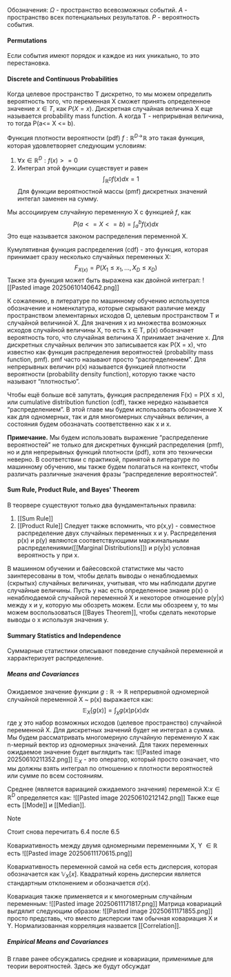 Обозначения:
$\Omega$ - пространство всевозможных событий.
$A$ - пространство всех потенциальных результатов.
$P$ - вероятность события.

#### Permutations
Если события имеют порядок и каждое из них уникально, то это перестановка.
#### Discrete and Continuous Probabilities

Когда целевое пространство T дискретно, то мы можем определить вероятность того, что переменная X сможет принять определенное значение $x\in T$, как $P(X = x)$. Дискретная случайная величина X еще называется probability mass function. А когда T - неприрывная величина, то тогда P(a<= X <= b).

Функция плотности вероятности (pdf) $f: \mathbb{R}^{D\rightarrow}\mathbb{R}$ это такая функция, которая удовлетворяет следующим условиям:
1. $\forall x \in \mathbb{R}^{D}: f(x)>=0$ 
2. Интеграл этой функции существует и равен$$\int_{\mathbb{R}^{D}}f(x)dx= 1$$
Для функции вероятностной массы (pmf) дискретных значений интегал заменен на сумму. 

Мы ассоциируем случайную переменную X с функцией $f$, как $$
P(a<= X <= b) = \int_{a}^{b}f(x)dx
$$
Это еще называется законом распределения переменной X.

Кумулятивная функция распределения (cdf) - это функция, которая принимает сразу несколько случайных переменных X: $$F_{X(x)}= P(X_{1}\leq x_1,...,X_{D}\leq x_D)$$
Также эта функция может быть выражена как двойной интеграл:
![[Pasted image 20250610140642.png]]

К сожалению, в литературе по машинному обучению используется обозначение и номенклатура, которые скрывают различие между пространством элементарных исходов Ω, целевым пространством T и случайной величиной X. Для значения x из множества возможных исходов случайной величины X, то есть x ∈ T, p(x) обозначает вероятность того, что случайная величина X принимает значение x. Для дискретных случайных величин это записывается как P(X = x), что известно как функция распределения вероятностей (probability mass function, pmf). pmf часто называют просто “распределением”. Для непрерывных величин p(x) называется функцией плотности вероятности (probability density function), которую также часто называют “плотностью”.

Чтобы ещё больше всё запутать, функция распределения F(x) = P(X ≤ x), или cumulative distribution function (cdf), также нередко называется “распределением”. В этой главе мы будем использовать обозначение X как для одномерных, так и для многомерных случайных величин, а состояния будем обозначать соответственно как x и x.

**Примечание.** Мы будем использовать выражение “распределение вероятностей” не только для дискретных функций распределения (pmf), но и для непрерывных функций плотности (pdf), хотя это технически неверно. В соответствии с практикой, принятой в литературе по машинному обучению, мы также будем полагаться на контекст, чтобы различать различные значения фразы “распределение вероятностей”.
#### Sum Rule, Product Rule, and Bayes' Theorem

В теорвере существуют только два фундаментальных правила:
1. [[Sum Rule]]
2. [[Product Rule]]
Следует также вспомнить, что p(x,y) - совместное распределение двух случайных переменных x и y. Распределения p(x) и p(y) являются соответствующими маржинальными распределениями([[Marginal Distributions]]) и p(y|x) условная вероятность y при x.

В машинном обучении и байесовской статистике мы часто заинтересованы в том, чтобы делать выводы о ненаблюдаемых (скрытых) случайных величинах, учитывая, что мы наблюдали другие случайные величины. Пусть у нас есть определенное знание p(x) о ненаблюдаемой случайной переменной X и некоторое отношение p(y|x)  между x и y, которую мы обозреть можем. Если мы обозреем y, то мы можем воспользоваться [[Bayes Theorem]], чтобы сделать некоторые выводы о x используя значения y.

#### Summary Statistics and Independence

Суммарные статистики описывают поведение случайной переменной и харрактеризует распределение.

##### Means and Covariances

Ожидаемое значение функции $g:\mathbb{R}\rightarrow \mathbb{R}$ непрерывной одномерной случайной переменной X ~ p(x) выражается как:$$\mathbb{E}_{X}[g(x)] = \int_{\chi}g(x)p(x)dx$$ где $\chi$ это набор возможных исходов (целевое пространство) случайной переменной X.
Для дискретных значений будет не интеграл а сумма.
Мы будем рассматривать многомерную случайную переменную X как n-мерный вектор из одномерных значений. Для таких переменных ожидаемое значение будет выглядить так:
![[Pasted image 20250610211352.png]]
$\mathbb{E}_X$ - это оператор, который просто означает, что мы должны взять интеграл по отношению к плотности вероятностей или сумме по всем состояниям. 

Среднее (является вариацией ожидаемого значения) переменой X:$x\in\mathbb{R}^{D}$ определяется как: ![[Pasted image 20250610212142.png]]
Также еще есть [[Mode]] и [[Median]]. 
>[!note]
>Стоит снова перечитать 6.4 после 6.5

Ковариативность между двумя одномерными переменными X, Y $\in \mathbb{R}$ есть
![[Pasted image 20250611170615.png]]

Ковариативность переменной самой на себя есть дисперсия, которая обозначается как $\mathbb{V}_X[x]$.  Квадратный корень дисперсии является стандартным отклонением и обозначается $\sigma(x)$. 

Ковариация также применяется и к многомерным случайным переменным:
![[Pasted image 20250611171817.png]]
Матрица ковариаций выгдялит следующим образом:
![[Pasted image 20250611171855.png]]
просто представь, что вместо дисперсии там обычная ковариация X и Y.
Нормализованная корреляция назвается [[Correlation]].

##### Empirical Means and Covariances
В главе ранее обсуждались средние и ковариации, применимые для теории вероятностей. Здесь же будут обсуждат